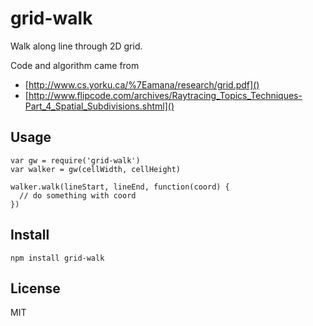 # grid-walk

Walk along line through 2D grid.

Code and algorithm came from

- [http://www.cs.yorku.ca/%7Eamana/research/grid.pdf]()
- [http://www.flipcode.com/archives/Raytracing_Topics_Techniques-Part_4_Spatial_Subdivisions.shtml]()

## Usage

    var gw = require('grid-walk')
    var walker = gw(cellWidth, cellHeight)
    
    walker.walk(lineStart, lineEnd, function(coord) {
      // do something with coord
    })

## Install

    npm install grid-walk

## License

MIT
